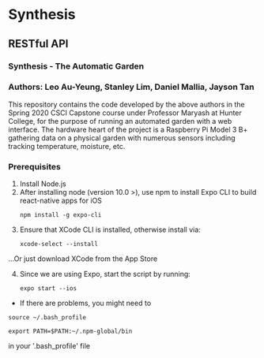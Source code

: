 # Synthesis
## RESTful API 
### Synthesis - The Automatic Garden
### Authors: Leo Au-Yeung, Stanley Lim, Daniel Mallia, Jayson Tan

This repository contains the code developed by the above authors in the 
Spring 2020 CSCI Capstone course under Professor Maryash at Hunter College, for 
the purpose of running an automated garden with a web interface. The hardware
heart of the project is a Raspberry Pi Model 3 B+ gathering data on a physical
garden with numerous sensors including tracking temperature, moisture, etc. 


### Prerequisites 

1. Install Node.js 
2. After installing node (version 10.0 >), use npm to install Expo CLI to build react-native apps for iOS 
	~~~~
	npm install -g expo-cli
	~~~~
3. Ensure that XCode CLI is installed, otherwise install via: 
	~~~~
	xcode-select --install
	~~~~

...Or just download XCode from the App Store

4.  Since we are using Expo, start the script by running:
	~~~~
	expo start --ios
	~~~~

* If there are problems, you might need to 
~~~~
source ~/.bash_profile 
~~~~
~~~~
export PATH=$PATH:~/.npm-global/bin
~~~~ 
in your '.bash_profile' file
